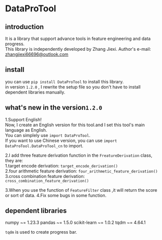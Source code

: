 DataProTool
============

introduction
-------------

It is a library that support advance tools in feature engineering and data progress. </br>
This library is independently developed by Zhang Jiexi. Author's e-mail: <zhangjiexi66696@outlook.com>

install
--------

you can use `pip install DataProTool` to install this library. </br>
in version `1.2.0` , I rewrite the setup file so you don't have to install dependent libraries manually.

what's new in the version`1.2.0`
---------------------------------

1.Support English!</br>
Now, I create an English version for this tool.and I set this tool's main language as English.</br>
You can simplely use `import DataProTool`.</br>
If you want to use Chinese version, you can use `import DataProTool.DataProTool_cn` to import.

2.I add three feature derivation function in the `FreatureDerivation` class, they are:</br>
        1.target encode derivation: `target_encode_derivation()`</br>
        2.four arithmetic feature derivation: `four_arithmetic_feature_derivation()`</br>
        3.cross combination feature derivation: `cross_combination_feature_derivation()`</br>

3.When you use the function of `FeatureFilter` class ,it will return the score or sort of data.
4.Fix some bugs in some function.

dependent libraries
------------------------

numpy ~= 1.23.3
pandas ~= 1.5.0
scikit-learn ~= 1.0.2
tqdm ~= 4.64.1

`tqdm` is used to create progress bar.
